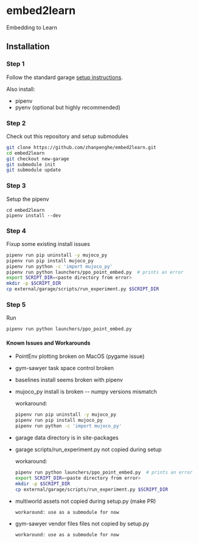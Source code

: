 # embed2learn
Embedding to Learn

## Installation

### Step 1
Follow the standard garage [setup instructions](http://rlgarage.readthedocs.io/en/latest/user/installation.html).

Also install:
* pipenv
* pyenv (optional but highly recommended)

### Step 2
Check out this repository and setup submodules

```sh
git clone https://github.com/zhanpenghe/embed2learn.git
cd embed2learn
git checkout new-garage
git submodule init
git submodule update
```

### Step 3
Setup the pipenv

```
cd embed2learn
pipenv install --dev
```

### Step 4
Fixup some existing install issues

```sh
pipenv run pip uninstall -y mujoco_py
pipenv run pip install mujoco_py
pipenv run python -c 'import mujoco_py'
pipenv run python launchers/ppo_point_embed.py  # prints an error
export SCRIPT_DIR=<paste directory from error>
mkdir -p $SCRIPT_DIR
cp external/garage/scripts/run_experiment.py $SCRIPT_DIR
```

### Step 5
Run
```sh
pipenv run python launchers/ppo_point_embed.py
```

#### Known Issues and Workarounds
* PointEnv plotting broken on MacOS (pygame issue)
* gym-sawyer task space control broken
* baselines install seems broken with pipenv
* mujoco_py install is broken -- numpy versions mismatch

    workaround:
    ```sh
    pipenv run pip uninstall -y mujoco_py
    pipenv run pip install mujoco_py
    pipenv run python -c 'import mujoco_py'
    ```

 * garage data directory is in site-packages
 * garage scripts/run_experiment.py not copied during setup

     workaround:
	 ```sh
    pipenv run python launchers/ppo_point_embed.py  # prints an error
    export SCRIPT_DIR=<paste directory from error>
    mkdir -p $SCRIPT_DIR
    cp external/garage/scripts/run_experiment.py $SCRIPT_DIR
    ```

* multiworld assets not copied during setup.py (make PR)

      workaround: use as a submodule for now

* gym-sawyer vendor files files not copied by setup.py

      workaround: use as a submodule for now

